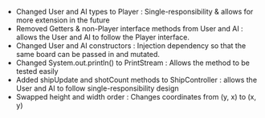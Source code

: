 - Changed User and AI types to Player : Single-responsibility & allows for more extension in the future
- Removed Getters & non-Player interface methods from User and AI : allows the User and AI to follow the Player
interface.
- Changed User and AI constructors : Injection dependency so that the same board can be passed in
and mutated.
- Changed System.out.println() to PrintStream : Allows the method to be tested easily
- Added shipUpdate and shotCount methods to ShipController : allows the User and AI to follow
single-responsibility design
- Swapped height and width order : Changes coordinates from (y, x) to (x, y)